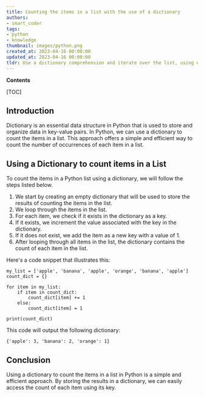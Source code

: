 ```yaml
---
title: Counting the items in a list with the use of a dictionary
authors:
- smart_coder
tags:
- python
- knowledge
thumbnail: images/python.png
created_at: 2023-04-16 00:00:00
updated_at: 2023-04-16 00:00:00
tldr: Use a dictionary comprehension and iterate over the list, using each item as a key and incrementing its value by one each time it appears.
---
```


**Contents**

[TOC]

## Introduction
Dictionary is an essential data structure in Python that is used to store and organize data in key-value pairs. In Python, we can use a dictionary to count the items in a list. This approach offers a simple and efficient way to count the number of occurrences of each item in a list.

## Using a Dictionary to count items in a List
To count the items in a Python list using a dictionary, we will follow the steps listed below.

1. We start by creating an empty dictionary that will be used to store the results of counting the items in the list.
2. We loop through the items in the list.
3. For each item, we check if it exists in the dictionary as a key.
4. If it exists, we increment the value associated with the key in the dictionary.
5. If it does not exist, we add the item as a new key with a value of 1.
6. After looping through all items in the list, the dictionary contains the count of each item in the list.

Here's a code snippet that illustrates this:

```
my_list = ['apple', 'banana', 'apple', 'orange', 'banana', 'apple']
count_dict = {}

for item in my_list:
    if item in count_dict:
        count_dict[item] += 1
    else:
        count_dict[item] = 1

print(count_dict)
```

This code will output the following dictionary:

```
{'apple': 3, 'banana': 2, 'orange': 1}
```

## Conclusion
Using a dictionary to count the items in a list in Python is a simple and efficient approach. By storing the results in a dictionary, we can easily access the count of each item using its key.
